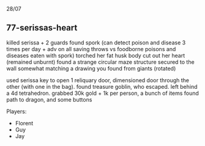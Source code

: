 28/07
## 77-serissas-heart
killed serissa + 2 guards
found spork (can detect poison and disease 3 times per day + adv on all saving throws vs foodborne poisons and diseases eaten with spork)
torched her fat husk body
cut out her heart (remained unburnt)
found a strange circular maze structure secured to the wall
somewhat matching a drawing you found from giants (rotated)

used serissa key to open 1 reliquary door, dimensioned door through the other (with one in the bag). found treasure goblin, who escaped. left behind a 4d tetrahedron.
grabbed 30k gold + 1k per person, a bunch of items
found path to dragon, and some buttons

Players:
- Florent
- Guy
- Jay
